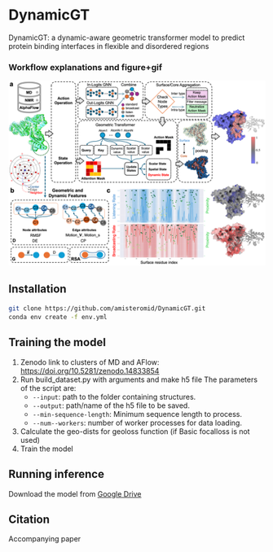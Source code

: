 # DynamicGT
DynamicGT: a dynamic-aware geometric transformer model to predict protein binding interfaces in flexible and disordered regions
### Workflow explanations and figure+gif

<p align="center">
    <img src="Arch.png" width="600"/>
</p>

## **Installation**
```bash
git clone https://github.com/amisteromid/DynamicGT.git
conda env create -f env.yml
```
## **Training the model**
1. Zenodo link to clusters of MD and AFlow: https://doi.org/10.5281/zenodo.14833854
2. Run build_dataset.py with arguments and make h5 file
   The parameters of the script are:
   - ``--input``: path to the folder containing structures.
   - ``--output``: path/name of the h5 file to be saved.
   - ``--min-sequence-length``:  Minimum sequence length to process.
   - ``--num--workers``:  number of worker processes for data loading.
4. Calculate the geo-dists for geoloss function (if Basic focalloss is not used)
5. Train the model

## **Running inference**
Download the model from [Google Drive](https://drive.google.com/file/d/1puehNHhu6JSjH-ZZetdNaVo6ftU-Oj1x/view?usp=sharing)
## **Citation**
Accompanying paper
